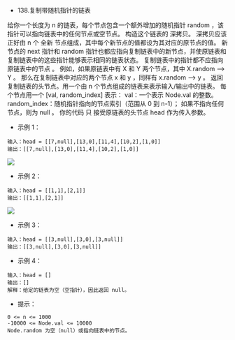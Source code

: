 - 138.复制带随机指针的链表

给你一个长度为 n 的链表，每个节点包含一个额外增加的随机指针 random ，该指针可以指向链表中的任何节点或空节点。
构造这个链表的 深拷贝。 深拷贝应该正好由 n 个 全新 节点组成，其中每个新节点的值都设为其对应的原节点的值。
新节点的 next 指针和 random 指针也都应指向复制链表中的新节点，并使原链表和复制链表中的这些指针能够表示相同的链表状态。
复制链表中的指针都不应指向原链表中的节点 。
例如，如果原链表中有 X 和 Y 两个节点，其中 X.random --> Y 。
那么在复制链表中对应的两个节点 x 和 y ，同样有 x.random --> y 。
返回复制链表的头节点。用一个由 n 个节点组成的链表来表示输入/输出中的链表。
每个节点用一个 [val, random_index] 表示：
val：一个表示 Node.val 的整数。
random_index：随机指针指向的节点索引（范围从 0 到 n-1）；
如果不指向任何节点，则为 null 。
你的代码 只 接受原链表的头节点 head 作为传入参数。

- 示例 1：

```
输入：head = [[7,null],[13,0],[11,4],[10,2],[1,0]]
输出：[[7,null],[13,0],[11,4],[10,2],[1,0]]
```

![](https://assets.leetcode-cn.com/aliyun-lc-upload/uploads/2020/01/09/e1.png)

- 示例 2：

```
输入：head = [[1,1],[2,1]]
输出：[[1,1],[2,1]]
```

![](https://assets.leetcode-cn.com/aliyun-lc-upload/uploads/2020/01/09/e2.png)

- 示例 3：

```
输入：head = [[3,null],[3,0],[3,null]]
输出：[[3,null],[3,0],[3,null]]
```

- 示例 4：

```
输入：head = []
输出：[]
解释：给定的链表为空（空指针），因此返回 null。
```

- 提示：

```
0 <= n <= 1000
-10000 <= Node.val <= 10000
Node.random 为空（null）或指向链表中的节点。
```
